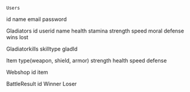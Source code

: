    Users
id
name
email
password


Gladiators
id
userid
name
health
stamina
strength
speed
moral
defense
wins
lost

Gladiatorkills
skilltype
gladId

Item
type(weapon, shield, armor)
strength
health
speed
defense



Webshop
id
item

BattleResult
id
Winner
Loser
